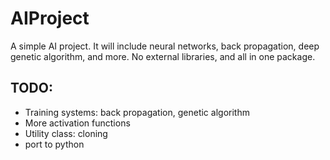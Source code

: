 # AIProject
A simple AI project. It will include neural networks, back propagation, deep genetic algorithm, and more. No external libraries, and all in one package.

## TODO:
- Training systems: back propagation, genetic algorithm
- More activation functions
- Utility class: cloning
- port to python
